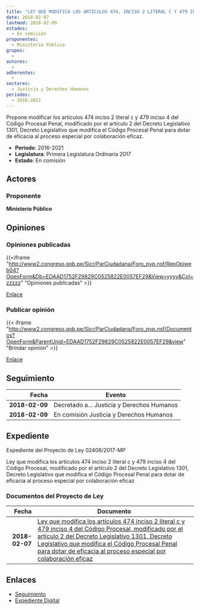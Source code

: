 ```yaml
---
title: "LEY QUE MODIFICA LOS ARTÍCULOS 474, INCISO 2 LITERAL C Y 479 INCISO 4 DEL CÓDIGO PROCESAL PENAL, MODIFICADO POR EL ARTÍCULO 2 DEL DECRETO LEGISLATIVO 1301, DECRETO LEGISLATIVO QUE MODIFICA EL CÓDIGO PROCESAL PENAL PARA DOTAR DE EFICACIA AL PROCESO ESPECIAL POR COLABORACIÓN EFICAZ"
date: 2018-02-07
lastmod: 2018-02-09
estados: 
  - En comisión
proponentes: 
  - Ministerio Público
grupos: 
  - 
autores: 
  - 
adherentes: 
  - 
sectores: 
  - Justicia y Derechos Humanos
periodos: 
  - 2016-2021
---
```


Propone modificar los artículos 474 inciso 2 literal c y 479 inciso 4 del Código Procesal Penal, modificado por el artículo 2 del Decreto Legislativo 1301, Decreto Legislativo que modifica el Código Procesal Penal para dotar de eficacia al proceso especial por colaboración eficaz.

- **Periodo**: 2016-2021
- **Legislatura**: Primera Legislatura Ordinaria 2017
- **Estado**: En comisión

## Actores

### Proponente

**Ministerio Público**


## Opiniones

### Opiniones publicadas

{{<iframe "http://www2.congreso.gob.pe/Sicr/ParCiudadana/Foro_pvp.nsf/RepOpiweb04?OpenForm&Db=EDAAD1752F29829C0525822E0057EF29&View=yyyy&Col=zzzzz" "Opiniones publicadas" >}}

[Enlace](http://www2.congreso.gob.pe/Sicr/ParCiudadana/Foro_pvp.nsf/RepOpiweb04?OpenForm&Db=EDAAD1752F29829C0525822E0057EF29&View=yyyy&Col=zzzzz)
### Publicar opinión

{{< iframe "http://www2.congreso.gob.pe/Sicr/ParCiudadana/Foro_pvp.nsf/Documentos?OpenForm&ParentUnid=EDAAD1752F29829C0525822E0057EF29&view" "Brindar opinión" >}}

[Enlace](http://www2.congreso.gob.pe/Sicr/ParCiudadana/Foro_pvp.nsf/Documentos?OpenForm&ParentUnid=EDAAD1752F29829C0525822E0057EF29&view)

## Seguimiento

| Fecha | Evento |
|------:|--------|
| **2018-02-09** | Decretado a... Justicia y Derechos Humanos|
| **2018-02-09** | En comisión Justicia y Derechos Humanos|


## Expediente

Expediente del Proyecto de Ley 02408/2017-MP

Ley que modifica los artículos 474 inciso 2 literal c y 479 inciso 4 del Código Procesal, modificado por el artículo 2 del Decreto Legislativo 1301, Decreto Legislativo que modifica el Código Procesal Penal para dotar de eficacia al proceso especial por colaboración eficaz


### Documentos del Proyecto de Ley

| Fecha | Documento |
|------:|--------|
| **2018-02-07** | [Ley que modifica los artículos 474 inciso 2 literal c y 479 inciso 4 del Código Procesal, modificado por el artículo 2 del Decreto Legislativo 1301, Decreto Legislativo que modifica el Código Procesal Penal para dotar de eficacia al proceso especial por colaboración eficaz](http://www.leyes.congreso.gob.pe/Documentos/2016_2021/Proyectos_de_Ley_y_de_Resoluciones_Legislativas/PL0240620180206.pdf) |

## Enlaces 

- [Seguimiento](http://www2.congreso.gob.pe/Sicr/TraDocEstProc/CLProLey2016.nsf/f7fff46988ca05b1052578e100829cc7/cef646520d12ca8f0525822d007cf374?OpenDocument)
- [Expediente Digital](http://www2.congreso.gob.pe/Sicr/TraDocEstProc/CLProLey2016.nsf/f7fff46988ca05b1052578e100829cc7/cef646520d12ca8f0525822d007cf374?OpenDocument&Click=05257FB7005EB655.eb71d0cf91d8294e05256cdf006b5706/$Body/0.1C6C)
